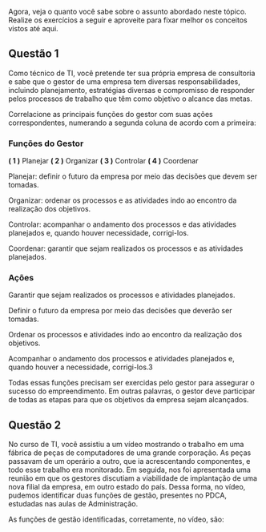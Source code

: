 Agora, veja o quanto você sabe sobre o assunto abordado neste tópico. Realize os exercícios a seguir e aproveite para fixar melhor os conceitos vistos até aqui.

## Questão 1

Como técnico de TI, você pretende ter sua própria empresa de consultoria e sabe que o gestor de uma empresa tem diversas responsabilidades, incluindo planejamento, estratégias diversas e compromisso de responder pelos processos de trabalho que têm como objetivo o alcance das metas.

Correlacione as principais funções do gestor com suas ações correspondentes, numerando a segunda coluna de acordo com a primeira:

### Funções do Gestor

**( 1 )** Planejar
**( 2 )** Organizar
**( 3 )** Controlar
**( 4 )** Coordenar

Planejar: definir o futuro da empresa por meio das decisões que devem ser tomadas.

Organizar: ordenar os processos e as atividades indo ao encontro da realização dos objetivos.

Controlar: acompanhar o andamento dos processos e das atividades planejados e, quando houver necessidade, corrigi-los.

Coordenar: garantir que sejam realizados os processos e as atividades planejados.
### Ações

Garantir que sejam realizados os processos e atividades planejados.

Definir o futuro da empresa por meio das decisões que deverão ser tomadas.

Ordenar os processos e atividades indo ao encontro da realização dos objetivos.

Acompanhar o andamento dos processos e atividades planejados e, quando houver a necessidade, corrigi-los.3

Todas essas funções precisam ser exercidas pelo gestor para assegurar o sucesso do empreendimento. Em outras palavras, o gestor deve participar de todas as etapas para que os objetivos da empresa sejam alcançados.

## Questão 2

No curso de TI, você assistiu a um vídeo mostrando o trabalho em uma fábrica de peças de computadores de uma grande corporação. As peças passavam de um operário a outro, que ia acrescentando componentes, e todo esse trabalho era monitorado. Em seguida, nos foi apresentada uma reunião em que os gestores discutiam a viabilidade de implantação de uma nova filial da empresa, em outro estado do país. Dessa forma, no vídeo, pudemos identificar duas funções de gestão, presentes no PDCA, estudadas nas aulas de Administração.

As funções de gestão identificadas, corretamente, no vídeo, são: